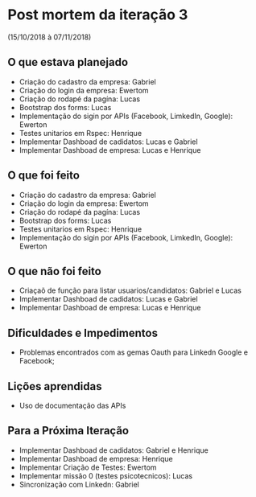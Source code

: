 <h1>Post mortem da iteração 3</h1> 

(15/10/2018 à 07/11/2018)  
  
<h2>O que estava planejado</h2>
   
* Criação do cadastro da empresa: Gabriel  
* Criação do login da empresa: Ewertom  
* Criação do rodapé da pagína: Lucas  
* Bootstrap dos forms: Lucas 
* Implementação do sigin por APIs (Facebook, LimkedIn, Google): Ewerton  
* Testes unitarios em Rspec: Henrique 
* Implementar Dashboad de cadidatos: Lucas e Gabriel
* Implementar Dashboad de empresa: Lucas e Henrique

<h2>O que foi feito</h2>  

* Criação do cadastro da empresa: Gabriel  
* Criação do login da empresa: Ewertom  
* Criação do rodapé da pagína: Lucas  
* Bootstrap dos forms: Lucas  
* Testes unitarios em Rspec: Henrique 
* Implementação do sigin por APIs (Facebook, LimkedIn, Google): Ewerton  

<h2>O que não foi feito</h2> 

* Criaçaõ de função para listar usuarios/candidatos: Gabriel e Lucas  
* Implementar Dashboad de cadidatos: Lucas e Gabriel
* Implementar Dashboad de empresa: Lucas e Henrique  

<h2>Dificuldades e Impedimentos</h2> 

* Problemas encontrados com as gemas Oauth para Linkedn Google e Facebook;

<h2>Lições aprendidas</h2> 

* Uso de documentação das APIs

<h2>Para a Próxima Iteração</h2> 

* Implementar Dashboad de cadidatos: Gabriel e Henrique
* Implementar Dashboad de empresa: Henrique  
* Implementar Criação de Testes: Ewertom
* Implementar missão 0 (testes psicotecnicos): Lucas
* Sincronização com Linkedn: Gabriel





